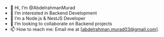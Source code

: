- 👋 Hi, I’m @AbdelrahmanMurad
- 👀 I’m interested in Backend Development
- 🌱 I’m a Node.js & NestJS Developer
- 💞️ I’m looking to collaborate on Backend projects
- 📫 How to reach me: Email me at [abdelrahman.murad03@gmail.com].

<!---
AbdelrahmanMurad/AbdelrahmanMurad is a ✨ special ✨ repository because its `README.md` (this file) appears on your GitHub profile.
You can click the Preview link to take a look at your changes.
--->
